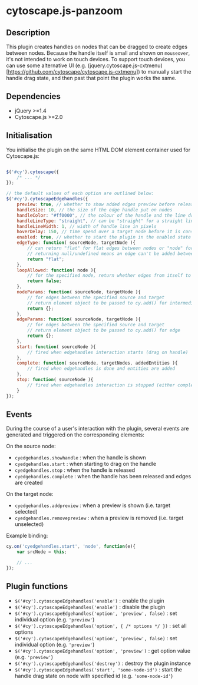 cytoscape.js-panzoom
====================




## Description

This plugin creates handles on nodes that can be dragged to create edges between nodes.  Because the handle itself is small and shown on `mouseover`, it's not intended to work on touch devices.  To support touch devices, you can use some alternative UI (e.g. (jquery.cytoscape.js-cxtmenu)[https://github.com/cytoscape/cytoscape.js-cxtmenu]) to manually start the handle drag state, and then past that point the plugin works the same.



## Dependencies

 * jQuery >=1.4
 * Cytoscape.js >=2.0


## Initialisation

You initialise the plugin on the same HTML DOM element container used for Cytoscape.js:

```js

$('#cy').cytoscape({
	/* ... */
});

// the default values of each option are outlined below:
$('#cy').cytoscapeEdgehandles({
	preview: true, // whether to show added edges preview before releasing selection
	handleSize: 10, // the size of the edge handle put on nodes
	handleColor: "#ff0000", // the colour of the handle and the line drawn from it
	handleLineType: "straight", // can be "straight" for a straight line or "draw" for a draw-as-you-go line
	handleLineWidth: 1, // width of handle line in pixels
	hoverDelay: 150, // time spend over a target node before it is considered a target selection
	enabled: true, // whether to start the plugin in the enabled state
	edgeType: function( sourceNode, targetNode ){
		// can return "flat" for flat edges between nodes or "node" for intermediate node between them
		// returning null/undefined means an edge can't be added between the two nodes
		return "flat"; 
	},
	loopAllowed: function( node ){
		// for the specified node, return whether edges from itself to itself are allowed
		return false;
	},
	nodeParams: function( sourceNode, targetNode ){
		// for edges between the specified source and target
		// return element object to be passed to cy.add() for intermediary node
		return {};
	},
	edgeParams: function( sourceNode, targetNode ){
		// for edges between the specified source and target
		// return element object to be passed to cy.add() for edge
		return {};
	},
	start: function( sourceNode ){
		// fired when edgehandles interaction starts (drag on handle)
	},
	complete: function( sourceNode, targetNodes, addedEntities ){
		// fired when edgehandles is done and entities are added
	},
	stop: function( sourceNode ){
		// fired when edgehandles interaction is stopped (either complete with added edges or incomplete)
	}
});

```


## Events

During the course of a user's interaction with the plugin, several events are generated and triggered on the corresponding elements:

On the source node:

 * `cyedgehandles.showhandle` : when the handle is shown
 * `cyedgehandles.start` : when starting to drag on the handle
 * `cyedgehandles.stop` : when the handle is released
 * `cyedgehandles.complete` : when the handle has been released and edges are created

On the target node:

 * `cyedgehandles.addpreview` : when a preview is shown (i.e. target selected)
 * `cyedgehandles.removepreview` : when a preview is removed (i.e. target unselected)

Example binding:

```js
cy.on('cyedgehandles.start', 'node', function(e){
	var srcNode = this;

	// ...
});
```

## Plugin functions

 * `$('#cy').cytoscapeEdgehandles('enable')` : enable the plugin
 * `$('#cy').cytoscapeEdgehandles('enable')` : disable the plugin
 * `$('#cy').cytoscapeEdgehandles('option', 'preview', false)` : set individual option (e.g. `'preview'`)
 * `$('#cy').cytoscapeEdgehandles('option', { /* options */ })` : set all options
 * `$('#cy').cytoscapeEdgehandles('option', 'preview', false)` : set individual option (e.g. `'preview'`)
 * `$('#cy').cytoscapeEdgehandles('option', 'preview')` : get option value (e.g. `'preview'`)
 * `$('#cy').cytoscapeEdgehandles('destroy')` : destroy the plugin instance
 * `$('#cy').cytoscapeEdgehandles('start', 'some-node-id')` : start the handle drag state on node with specified id (e.g. `'some-node-id'`)